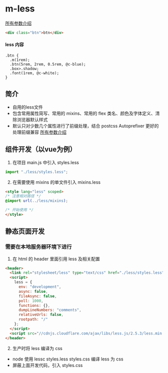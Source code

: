 # m-less

[所有参数介绍](https://ououe.com/less)

```html
<div class="btn">btn</div>
```
#### less 内容
```less
.btn {
  .m(1rem);
  .btn(5rem, 2rem, 0.5rem, @c-blue);
  .box>.shadow;
  .font(1rem, @c-white);
}
```

## 简介
- 自用的less文件
- 包含常用属性简写、常用的 mixins、常用的 flex 类名、颜色及字体定义、清除浏览器默认样式
- 默认只对少数几个属性进行了前缀处理，结合 postcss Autoprefixer 更好的处理前缀兼容
[所有参数介绍](https://ououe.com/less)

## 组件开发（以vue为例）
1. 在项目 main.js 中引入 styles.less
```js
import "./less/styles.less";
```

2. 在需要使用 mixins 的单文件引入 mixins.less
```html vue
<style lang="less" scoped>
/* 注意相对路径 */
@import url(../less/mixins);

/* 开始使用 */
</style>
```

## 静态页面开发
### 需要在本地服务器环境下进行

1. 在 html 的 header 里面引用 less 及相关配置
```html
<header>
  <link rel="stylesheet/less" type="text/css" href="./less/styles.less">
  <script>
    less = {
      env: "development",
      async: false,
      fileAsync: false,
      poll: 1000,
      functions: {},
      dumpLineNumbers: "comments",
      relativeUrls: false,
      rootpath: "/"
    };
  </script>
  <script src="//cdnjs.cloudflare.com/ajax/libs/less.js/2.5.3/less.min.js"></script>
</header>
```

2. 生产时将 less 编译为 css
- node 使用 lessc styles.less styles.css 编译 less 为 css
- 屏蔽上面开发代码，引入 styles.css